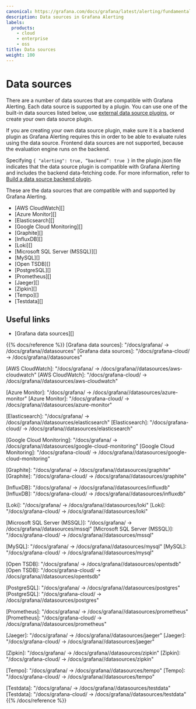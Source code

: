 ```yaml
---
canonical: https://grafana.com/docs/grafana/latest/alerting/fundamentals/data-source-alerting/
description: Data sources in Grafana Alerting
labels:
  products:
    - cloud
    - enterprise
    - oss
title: Data sources
weight: 100
---
```


# Data sources

There are a number of data sources that are compatible with Grafana Alerting. Each data source is supported by a plugin. You can use one of the built-in data sources listed below, use [external data source plugins](/grafana/plugins/?type=datasource), or create your own data source plugin.

If you are creating your own data source plugin, make sure it is a backend plugin as Grafana Alerting requires this in order to be able to evaluate rules using the data source. Frontend data sources are not supported, because the evaluation engine runs on the backend.

Specifying `{ "alerting": true, “backend”: true }` in the plugin.json file indicates that the data source plugin is compatible with Grafana Alerting and includes the backend data-fetching code. For more information, refer to [Build a data source backend plugin](/tutorials/build-a-data-source-backend-plugin/).

These are the data sources that are compatible with and supported by Grafana Alerting.

- [AWS CloudWatch][]
- [Azure Monitor][]
- [Elasticsearch][]
- [Google Cloud Monitoring][]
- [Graphite][]
- [InfluxDB][]
- [Loki][]
- [Microsoft SQL Server (MSSQL)][]
- [MySQL][]
- [Open TSDB][]
- [PostgreSQL][]
- [Prometheus][]
- [Jaeger][]
- [Zipkin][]
- [Tempo][]
- [Testdata][]

## Useful links

- [Grafana data sources][]

{{% docs/reference %}}
[Grafana data sources]: "/docs/grafana/ -> /docs/grafana/<GRAFANA VERSION>/datasources"
[Grafana data sources]: "/docs/grafana-cloud/ -> /docs/grafana/<GRAFANA VERSION>/datasources"

[AWS CloudWatch]: "/docs/grafana/ -> /docs/grafana/<GRAFANA VERSION>/datasources/aws-cloudwatch"
[AWS CloudWatch]: "/docs/grafana-cloud/ -> /docs/grafana/<GRAFANA VERSION>/datasources/aws-cloudwatch"

[Azure Monitor]: "/docs/grafana/ -> /docs/grafana/<GRAFANA VERSION>/datasources/azure-monitor"
[Azure Monitor]: "/docs/grafana-cloud/ -> /docs/grafana/<GRAFANA VERSION>/datasources/azure-monitor"

[Elasticsearch]: "/docs/grafana/ -> /docs/grafana/<GRAFANA VERSION>/datasources/elasticsearch"
[Elasticsearch]: "/docs/grafana-cloud/ -> /docs/grafana/<GRAFANA VERSION>/datasources/elasticsearch"

[Google Cloud Monitoring]: "/docs/grafana/ -> /docs/grafana/<GRAFANA VERSION>/datasources/google-cloud-monitoring"
[Google Cloud Monitoring]: "/docs/grafana-cloud/ -> /docs/grafana/<GRAFANA VERSION>/datasources/google-cloud-monitoring"

[Graphite]: "/docs/grafana/ -> /docs/grafana/<GRAFANA VERSION>/datasources/graphite"
[Graphite]: "/docs/grafana-cloud/ -> /docs/grafana/<GRAFANA VERSION>/datasources/graphite"

[InfluxDB]: "/docs/grafana/ -> /docs/grafana/<GRAFANA VERSION>/datasources/influxdb"
[InfluxDB]: "/docs/grafana-cloud/ -> /docs/grafana/<GRAFANA VERSION>/datasources/influxdb"

[Loki]: "/docs/grafana/ -> /docs/grafana/<GRAFANA VERSION>/datasources/loki"
[Loki]: "/docs/grafana-cloud/ -> /docs/grafana/<GRAFANA VERSION>/datasources/loki"

[Microsoft SQL Server (MSSQL)]: "/docs/grafana/ -> /docs/grafana/<GRAFANA VERSION>/datasources/mssql"
[Microsoft SQL Server (MSSQL)]: "/docs/grafana-cloud/ -> /docs/grafana/<GRAFANA VERSION>/datasources/mssql"

[MySQL]: "/docs/grafana/ -> /docs/grafana/<GRAFANA VERSION>/datasources/mysql"
[MySQL]: "/docs/grafana-cloud/ -> /docs/grafana/<GRAFANA VERSION>/datasources/mysql"

[Open TSDB]: "/docs/grafana/ -> /docs/grafana/<GRAFANA VERSION>/datasources/opentsdb"
[Open TSDB]: "/docs/grafana-cloud/ -> /docs/grafana/<GRAFANA VERSION>/datasources/opentsdb"

[PostgreSQL]: "/docs/grafana/ -> /docs/grafana/<GRAFANA VERSION>/datasources/postgres"
[PostgreSQL]: "/docs/grafana-cloud/ -> /docs/grafana/<GRAFANA VERSION>/datasources/postgres"

[Prometheus]: "/docs/grafana/ -> /docs/grafana/<GRAFANA VERSION>/datasources/prometheus"
[Prometheus]: "/docs/grafana-cloud/ -> /docs/grafana/<GRAFANA VERSION>/datasources/prometheus"

[Jaeger]: "/docs/grafana/ -> /docs/grafana/<GRAFANA VERSION>/datasources/jaeger"
[Jaeger]: "/docs/grafana-cloud/ -> /docs/grafana/<GRAFANA VERSION>/datasources/jaeger"

[Zipkin]: "/docs/grafana/ -> /docs/grafana/<GRAFANA VERSION>/datasources/zipkin"
[Zipkin]: "/docs/grafana-cloud/ -> /docs/grafana/<GRAFANA VERSION>/datasources/zipkin"

[Tempo]: "/docs/grafana/ -> /docs/grafana/<GRAFANA VERSION>/datasources/tempo"
[Tempo]: "/docs/grafana-cloud/ -> /docs/grafana/<GRAFANA VERSION>/datasources/tempo"

[Testdata]: "/docs/grafana/ -> /docs/grafana/<GRAFANA VERSION>/datasources/testdata"
[Testdata]: "/docs/grafana-cloud/ -> /docs/grafana/<GRAFANA VERSION>/datasources/testdata"
{{% /docs/reference %}}

